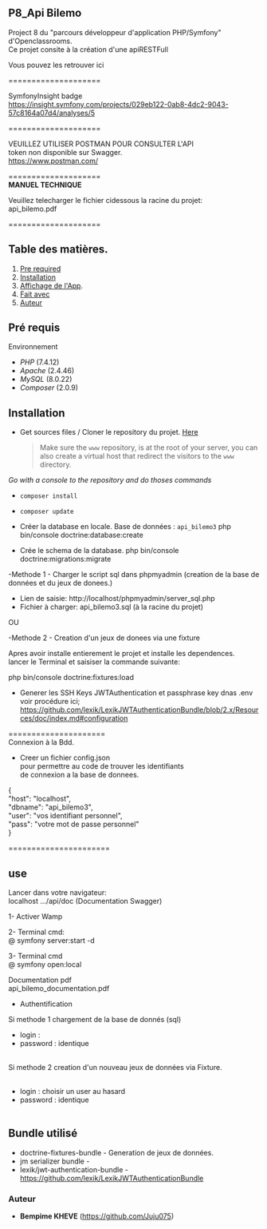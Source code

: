 ## P8_Api Bilemo

Project 8 du "parcours développeur d'application PHP/Symfony" d'Openclassrooms.<br/>
Ce projet consite à la création d'une apiRESTFull

Vous pouvez les retrouver ici<br/>

====================

SymfonyInsight badge<br/>
https://insight.symfony.com/projects/029eb122-0ab8-4dc2-9043-57c8164a07d4/analyses/5

====================

VEUILLEZ UTILISER POSTMAN POUR CONSULTER L'API<br/>
token non disponible sur Swagger.<br/>
https://www.postman.com/

====================<br/>
<b>MANUEL TECHNIQUE</b>

Veuillez telecharger le fichier cidessous la racine du projet:<br/>
api_bilemo.pdf

====================

## Table des matières.

1. [Pre required](#Pré-requis)
2. [Installation](#Instalation)
3. [Affichage de l'App](#use).
4. [Fait avec](#Fait-avec)
5. [Auteur](#Auteur)

## Pré requis

Environnement

- _PHP_ (7.4.12)
- _Apache_ (2.4.46)
- _MySQL_ (8.0.22)
- _Composer_ (2.0.9)

## Installation

- Get sources files / Cloner le repository du projet. [Here](https://github.com/Juju075/api-bilemo3)
  > Make sure the `www` repository, is at the root of your server, you can also create a virtual host that redirect the visitors to the `www` directory.

_Go with a console to the repository and do thoses commands_

- `composer install`
- `composer update`

- Créer la database en locale.
  Base de données : `api_bilemo3`
  php bin/console doctrine:database:create
- Crée le schema de la database.
  php bin/console doctrine:migrations:migrate

-Methode 1 - Charger le script sql dans phpmyadmin (creation de la base de données et du jeux de donees.)

- Lien de saisie: http://localhost/phpmyadmin/server_sql.php
- Fichier à charger: api_bilemo3.sql (à la racine du projet)

OU

-Methode 2 - Creation d'un jeux de donees via une fixture<br/>

Apres avoir installe entierement le projet et installe les dependences.<br/>
lancer le Terminal et saisiser la commande suivante:<br/>

php bin/console doctrine:fixtures:load<br/>

- Generer les SSH Keys JWTAuthentication et passphrase key dnas .env<br/>
  voir procédure ici;<br/>
  https://github.com/lexik/LexikJWTAuthenticationBundle/blob/2.x/Resources/doc/index.md#configuration

=====================<br/>
Connexion à la Bdd.<br/>

- Creer un fichier config.json<br/>
  pour permettre au code de trouver les identifiants<br/>
  de connexion a la base de donnees.<br/>

{<br/>
"host": "localhost",<br/>
"dbname": "api_bilemo3",<br/>
"user": "vos identifiant personnel",<br/>
"pass": "votre mot de passe personnel"<br/>
}<br/>

======================

## use

Lancer dans votre navigateur:<br/>
localhost .../api/doc (Documentation Swagger)<br/>

1- Activer Wamp<br/>

2- Terminal cmd:<br/>
@ symfony server:start -d<br/>

3- Terminal cmd<br/>
@ symfony open:local<br/>

Documentation pdf<br/>
api_bilemo_documentation.pdf<br/>

- Authentification<br/>

Si methode 1 chargement de la base de donnés (sql)

- login :<br/>
- password : identique<br/><br/>

Si methode 2 creation d'un nouveau jeux de données via Fixture.<br/><br/>

- login : choisir un user au hasard<br/>
- password : identique<br/><br/>

## Bundle utilisé

- doctrine-fixtures-bundle - Generation de jeux de données.<br/>
- jm serializer bundle -<br/>
- lexik/jwt-authentication-bundle - https://github.com/lexik/LexikJWTAuthenticationBundle

### Auteur

- **Bempime KHEVE** (https://github.com/Juju075)
